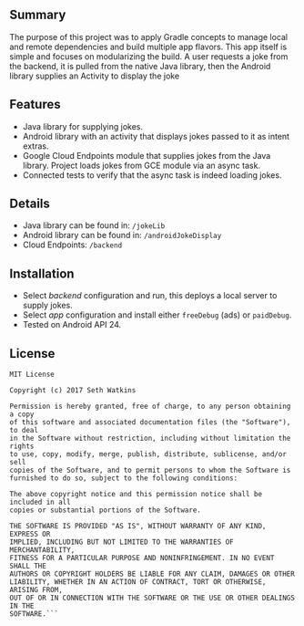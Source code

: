 ## Summary  
The purpose of this project was to apply Gradle concepts to manage local and remote dependencies and build multiple app flavors. This app itself is simple and focuses on modularizing the build. A user requests a joke from the backend, it is pulled from the native Java library, then the Android library supplies an Activity to display the joke  

## Features
* Java library for supplying jokes.
* Android library with an activity that displays jokes passed to it as intent extras.
* Google Cloud Endpoints module that supplies jokes from the Java library. Project loads jokes from GCE module via an async task.
* Connected tests to verify that the async task is indeed loading jokes.

## Details  
* Java library can be found in: `/jokeLib`  
* Android library can be found in: `/androidJokeDisplay`  
* Cloud Endpoints: `/backend`

## Installation
* Select *backend* configuration and run, this deploys a local server to supply jokes.
* Select *app* configuration and install either `freeDebug` (ads)  or `paidDebug`.
* Tested on Android API 24.

## License
````
MIT License

Copyright (c) 2017 Seth Watkins

Permission is hereby granted, free of charge, to any person obtaining a copy
of this software and associated documentation files (the "Software"), to deal
in the Software without restriction, including without limitation the rights
to use, copy, modify, merge, publish, distribute, sublicense, and/or sell
copies of the Software, and to permit persons to whom the Software is
furnished to do so, subject to the following conditions:

The above copyright notice and this permission notice shall be included in all
copies or substantial portions of the Software.

THE SOFTWARE IS PROVIDED "AS IS", WITHOUT WARRANTY OF ANY KIND, EXPRESS OR
IMPLIED, INCLUDING BUT NOT LIMITED TO THE WARRANTIES OF MERCHANTABILITY,
FITNESS FOR A PARTICULAR PURPOSE AND NONINFRINGEMENT. IN NO EVENT SHALL THE
AUTHORS OR COPYRIGHT HOLDERS BE LIABLE FOR ANY CLAIM, DAMAGES OR OTHER
LIABILITY, WHETHER IN AN ACTION OF CONTRACT, TORT OR OTHERWISE, ARISING FROM,
OUT OF OR IN CONNECTION WITH THE SOFTWARE OR THE USE OR OTHER DEALINGS IN THE
SOFTWARE.```

